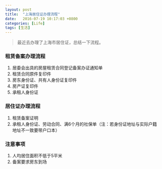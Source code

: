 ```yaml
---
layout: post
title:  "上海居住证办理流程"
date:   2016-07-19 10:17:03 +0800
categories: [Life]
tags: [生活]
---
```


>最近去办理了上海市居住证，总结一下流程。

### 租赁备案办理流程


1. 居委会出具的房屋租赁合同登记备案办证通知单
2. 租赁合同原件复印件
2. 房东身份证、共有人身份证复印件
2. 房产证复印件
2. 承租人身份证

### 居住证办理流程
1. 租赁备案证明
2. 承租人身份证、劳动合同、满6个月的社保单（注：若身份证地址与实际户籍地址不一致要带户口本）

### 注意事项
1. 人均居住面积不低于5平米
2. 备案要求房东到场


